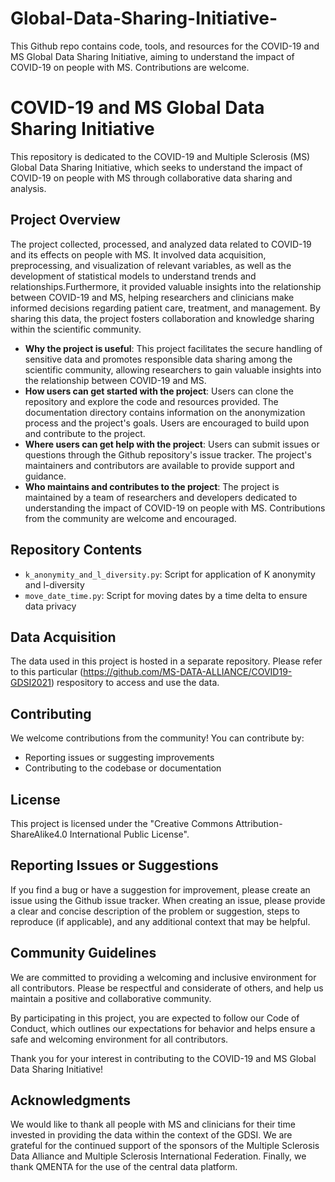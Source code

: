 # Global-Data-Sharing-Initiative-
This Github repo contains code, tools, and resources for the COVID-19 and MS Global Data Sharing Initiative, aiming to understand the impact of COVID-19 on people with MS. Contributions are welcome.

# COVID-19 and MS Global Data Sharing Initiative

This repository is dedicated to the COVID-19 and Multiple Sclerosis (MS) Global Data Sharing Initiative, which seeks to understand the impact of COVID-19 on people with MS through collaborative data sharing and analysis.

## Project Overview

The project collected, processed, and analyzed data related to COVID-19 and its effects on people with MS. It involved data acquisition, preprocessing, and visualization of relevant variables, as well as the development of statistical models to understand trends and relationships.Furthermore, it provided valuable insights into the relationship between COVID-19 and MS, helping researchers and clinicians make informed decisions regarding patient care, treatment, and management. By sharing this data, the project fosters collaboration and knowledge sharing within the scientific community.
- **Why the project is useful**: This project facilitates the secure handling of sensitive data and promotes responsible data sharing among the scientific community, allowing researchers to gain valuable insights into the relationship between COVID-19 and MS.
- **How users can get started with the project**: Users can clone the repository and explore the code and resources provided. The documentation directory contains information on the anonymization process and the project's goals. Users are encouraged to build upon and contribute to the project.
- **Where users can get help with the project**: Users can submit issues or questions through the Github repository's issue tracker. The project's maintainers and contributors are available to provide support and guidance.
- **Who maintains and contributes to the project**: The project is maintained by a team of researchers and developers dedicated to understanding the impact of COVID-19 on people with MS. Contributions from the community are welcome and encouraged.


## Repository Contents

- `k_anonymity_and_l_diversity.py`: Script for application of K anonymity and l-diversity
- `move_date_time.py`: Script for moving dates by a time delta to ensure data privacy

## Data Acquisition

The data used in this project is hosted in a separate repository. Please refer to this particular (https://github.com/MS-DATA-ALLIANCE/COVID19-GDSI2021) respository to access and use the data.

## Contributing

We welcome contributions from the community! You can contribute by:

- Reporting issues or suggesting improvements
- Contributing to the codebase or documentation

## License

This project is licensed under the "Creative Commons Attribution-ShareAlike4.0 International Public License".

## Reporting Issues or Suggestions

If you find a bug or have a suggestion for improvement, please create an issue using the Github issue tracker. When creating an issue, please provide a clear and concise description of the problem or suggestion, steps to reproduce (if applicable), and any additional context that may be helpful.

## Community Guidelines

We are committed to providing a welcoming and inclusive environment for all contributors. Please be respectful and considerate of others, and help us maintain a positive and collaborative community.

By participating in this project, you are expected to follow our Code of Conduct, which outlines our expectations for behavior and helps ensure a safe and welcoming environment for all contributors.

Thank you for your interest in contributing to the COVID-19 and MS Global Data Sharing Initiative!

## Acknowledgments

We would like to thank all people with MS and clinicians for their time invested in providing the data within the context of the GDSI. We are grateful for the continued support of the sponsors of the Multiple Sclerosis Data Alliance and Multiple Sclerosis International Federation. Finally, we thank QMENTA for the use of the central data platform.


